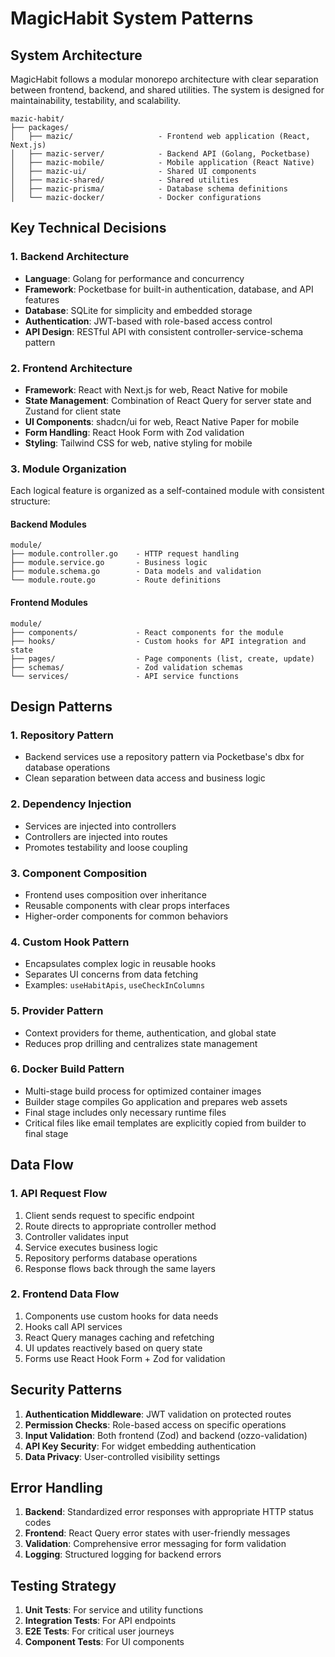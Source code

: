 # MagicHabit System Patterns

## System Architecture

MagicHabit follows a modular monorepo architecture with clear separation between frontend, backend, and shared utilities. The system is designed for maintainability, testability, and scalability.

```
mazic-habit/
├── packages/
│   ├── mazic/                   - Frontend web application (React, Next.js)
│   ├── mazic-server/            - Backend API (Golang, Pocketbase)
│   ├── mazic-mobile/            - Mobile application (React Native)
│   ├── mazic-ui/                - Shared UI components
│   ├── mazic-shared/            - Shared utilities
│   ├── mazic-prisma/            - Database schema definitions
│   └── mazic-docker/            - Docker configurations
```

## Key Technical Decisions

### 1. Backend Architecture
- **Language**: Golang for performance and concurrency
- **Framework**: Pocketbase for built-in authentication, database, and API features
- **Database**: SQLite for simplicity and embedded storage
- **Authentication**: JWT-based with role-based access control
- **API Design**: RESTful API with consistent controller-service-schema pattern

### 2. Frontend Architecture
- **Framework**: React with Next.js for web, React Native for mobile
- **State Management**: Combination of React Query for server state and Zustand for client state
- **UI Components**: shadcn/ui for web, React Native Paper for mobile
- **Form Handling**: React Hook Form with Zod validation
- **Styling**: Tailwind CSS for web, native styling for mobile

### 3. Module Organization
Each logical feature is organized as a self-contained module with consistent structure:

#### Backend Modules
```
module/
├── module.controller.go    - HTTP request handling
├── module.service.go       - Business logic
├── module.schema.go        - Data models and validation
└── module.route.go         - Route definitions
```

#### Frontend Modules
```
module/
├── components/             - React components for the module
├── hooks/                  - Custom hooks for API integration and state
├── pages/                  - Page components (list, create, update)
├── schemas/                - Zod validation schemas
└── services/               - API service functions
```

## Design Patterns

### 1. Repository Pattern
- Backend services use a repository pattern via Pocketbase's dbx for database operations
- Clean separation between data access and business logic

### 2. Dependency Injection
- Services are injected into controllers
- Controllers are injected into routes
- Promotes testability and loose coupling

### 3. Component Composition
- Frontend uses composition over inheritance
- Reusable components with clear props interfaces
- Higher-order components for common behaviors

### 4. Custom Hook Pattern
- Encapsulates complex logic in reusable hooks
- Separates UI concerns from data fetching
- Examples: `useHabitApis`, `useCheckInColumns`

### 5. Provider Pattern
- Context providers for theme, authentication, and global state
- Reduces prop drilling and centralizes state management

### 6. Docker Build Pattern
- Multi-stage build process for optimized container images
- Builder stage compiles Go application and prepares web assets
- Final stage includes only necessary runtime files
- Critical files like email templates are explicitly copied from builder to final stage

## Data Flow

### 1. API Request Flow
1. Client sends request to specific endpoint
2. Route directs to appropriate controller method
3. Controller validates input
4. Service executes business logic
5. Repository performs database operations
6. Response flows back through the same layers

### 2. Frontend Data Flow
1. Components use custom hooks for data needs
2. Hooks call API services
3. React Query manages caching and refetching
4. UI updates reactively based on query state
5. Forms use React Hook Form + Zod for validation

## Security Patterns

1. **Authentication Middleware**: JWT validation on protected routes
2. **Permission Checks**: Role-based access on specific operations
3. **Input Validation**: Both frontend (Zod) and backend (ozzo-validation)
4. **API Key Security**: For widget embedding authentication
5. **Data Privacy**: User-controlled visibility settings

## Error Handling

1. **Backend**: Standardized error responses with appropriate HTTP status codes
2. **Frontend**: React Query error states with user-friendly messages
3. **Validation**: Comprehensive error messaging for form validation
4. **Logging**: Structured logging for backend errors

## Testing Strategy

1. **Unit Tests**: For service and utility functions
2. **Integration Tests**: For API endpoints
3. **E2E Tests**: For critical user journeys
4. **Component Tests**: For UI components 
